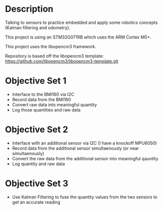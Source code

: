 
# Description
 Talking to sensors to practice embedded and apply some robotics concepts (Kalman filtering and odometry). 

This project is using an STM32G071RB which uses the ARM Cortex M0+.

This project uses the libopencm3 framework.

Repository is based off the libopencm3 template: https://github.com/libopencm3/libopencm3-template.git

# Objective Set 1
- Interface to the BMI160 via I2C
- Record data from the BMI160
- Convert raw data into meaningful quantity
- Log those quantities and raw data

# Objective Set 2
- Interface with an additional sensor via I2C (I have a knockoff MPU6050)
- Record data from the additional sensor simultaenously (or near simultaenously)
- Convert the raw data from the additional sensor into meaningful qauntity
- Log quantity and raw data

# Objective Set 3
- Use Kalman Filtering to fuse the quantity values from the two sensors to get an accurate reading